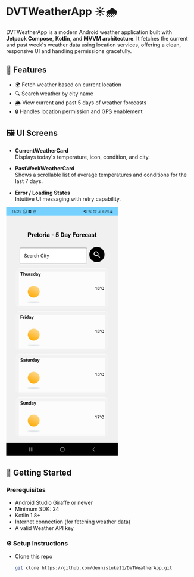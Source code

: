 # DVTWeatherApp ☀️🌧️

DVTWeatherApp is a modern Android weather application built with **Jetpack Compose**, **Kotlin**, and **MVVM architecture**. It fetches the current and past week's weather data using location services, offering a clean, responsive UI and handling permissions gracefully.

## 📱 Features

- 🌍 Fetch weather based on current location
- 🔍 Search weather by city name
- 🌦️ View current and past 5 days of weather forecasts
- 🔒 Handles location permission and GPS enablement

## 🖼 UI Screens

- **CurrentWeatherCard**  
  Displays today's temperature, icon, condition, and city.

- **PastWeekWeatherCard**  
  Shows a scrollable list of average temperatures and conditions for the last 7 days.

- **Error / Loading States**  
  Intuitive UI messaging with retry capability.

<img src="assets/DVTWeatherApp.jpg" alt="rapidweatherImage" width="300"/>

## 🚀 Getting Started

### Prerequisites

- Android Studio Giraffe or newer
- Minimum SDK: 24
- Kotlin 1.8+
- Internet connection (for fetching weather data)
- A valid Weather API key

### ⚙️ Setup Instructions

- Clone this repo
  ```bash
  git clone https://github.com/dennisluke11/DVTWeatherApp.git
